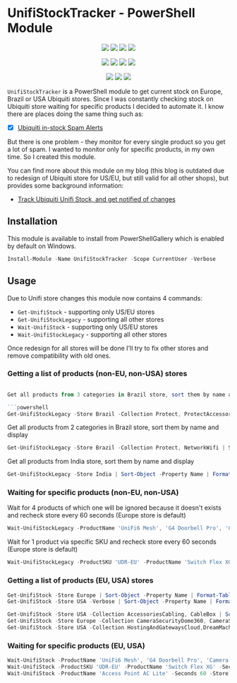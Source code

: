 ﻿# UnifiStockTracker - PowerShell Module

<p align="center">
  <a href="https://dev.azure.com/evotecpl/UnifiStockTracker/_build/results?buildId=latest"><img src="https://img.shields.io/azure-devops/build/evotecpl/39c74615-8f34-4af0-a835-68dc33f9214f/14?label=Azure%20Pipelines&style=flat-square"></a>
  <a href="https://www.powershellgallery.com/packages/UnifiStockTracker"><img src="https://img.shields.io/powershellgallery/v/UnifiStockTracker.svg?style=flat-square"></a>
  <a href="https://www.powershellgallery.com/packages/UnifiStockTracker"><img src="https://img.shields.io/powershellgallery/vpre/UnifiStockTracker.svg?label=powershell%20gallery%20preview&colorB=yellow&style=flat-square"></a>
  <a href="https://github.com/EvotecIT/UnifiStockTracker"><img src="https://img.shields.io/github/license/EvotecIT/UnifiStockTracker.svg?style=flat-square"></a>
</p>

<p align="center">
  <a href="https://www.powershellgallery.com/packages/UnifiStockTracker"><img src="https://img.shields.io/powershellgallery/p/UnifiStockTracker.svg?style=flat-square"></a>
  <a href="https://github.com/EvotecIT/UnifiStockTracker"><img src="https://img.shields.io/github/languages/top/evotecit/UnifiStockTracker.svg?style=flat-square"></a>
  <a href="https://github.com/EvotecIT/UnifiStockTracker"><img src="https://img.shields.io/github/languages/code-size/evotecit/UnifiStockTracker.svg?style=flat-square"></a>
  <a href="https://www.powershellgallery.com/packages/UnifiStockTracker"><img src="https://img.shields.io/powershellgallery/dt/UnifiStockTracker.svg?style=flat-square"></a>
</p>

<p align="center">
  <a href="https://twitter.com/PrzemyslawKlys"><img src="https://img.shields.io/twitter/follow/PrzemyslawKlys.svg?label=Twitter%20%40PrzemyslawKlys&style=flat-square&logo=twitter"></a>
  <a href="https://evotec.xyz/hub"><img src="https://img.shields.io/badge/Blog-evotec.xyz-2A6496.svg?style=flat-square"></a>
  <a href="https://www.linkedin.com/in/pklys"><img src="https://img.shields.io/badge/LinkedIn-pklys-0077B5.svg?logo=LinkedIn&style=flat-square"></a>
</p>

`UnifiStockTracker` is a PowerShell module to get current stock on Europe, Brazil or USA Ubiquiti stores.
Since I was constantly checking stock on Ubiquiti store waiting for specific products I decided to automate it.
I know there are places doing the same thing such as:

- [x] [Ubiquiti in-stock Spam Alerts](https://www.reddit.com/r/UbiquitiInStock/)

But there is one problem - they monitor for every single product so you get a lot of spam. I wanted to monitor only for specific products, in my own time. So I created this module.

You can find more about this module on my blog (this blog is outdated due to redesign of Ubiquiti store for US/EU, but still valid for all other shops), but provides some background information:
- [Track Ubiquiti Unifi Stock, and get notified of changes](https://evotec.xyz/simplify-notifications-about-ubiquiti-unifi-stock/)

## Installation

This module is available to install from PowerShellGallery which is enabled by default on Windows.

```powershell
Install-Module -Name UnifiStockTracker -Scope CurrentUser -Verbose
```

## Usage

Due to Unifi store changes this module now contains 4 commands:

- `Get-UnifiStock` - supporting only US/EU stores
- `Get-UnifiStockLegacy` - supporting all other stores
- `Wait-UnifiStock` - supporting only US/EU stores
- `Wait-UnifiStockLegacy` - supporting all other stores

Once redesign for all stores will be done I'll try to fix other stores and remove compatibility with old ones.

### Getting a list of products (non-EU, non-USA) stores

```powershell

Get all products from 3 categories in Brazil store, sort them by name and display

```powershell
Get-UnifiStockLegacy -Store Brazil -Collection Protect, ProtectAccessories, ProtectNVR | Sort-Object -Property Name | Format-Table
```

Get all products from 2 categories in Brazil store, sort them by name and display

```powershell
Get-UnifiStockLegacy -Store Brazil -Collection Protect, NetworkWifi | Sort-Object -Property Name | Format-Table
```

Get all products from India store, sort them by name and display

```powershell
Get-UnifiStockLegacy -Store India | Sort-Object -Property Name | Format-Table
```

### Waiting for specific products (non-EU, non-USA)

Wait for 4 products of which one will be ignored because it doesn't exists and recheck store every 60 seconds (Europe store is default)

```powershell
Wait-UnifiStockLegacy -ProductName 'UniFi6 Mesh', 'G4 Doorbell Pro', 'Camera G4 Pro', 'Test' -Seconds 60
```

Wait for 1 product via specific SKU and recheck store every 60 seconds (Europe store is default)

```powershell
Wait-UnifiStockLegacy -ProductSKU 'UDR-EU' -ProductName 'Switch Flex XG' -Seconds 60
```

### Getting a list of products (EU, USA) stores

```powershell
Get-UnifiStock -Store Europe | Sort-Object -Property Name | Format-Table
Get-UnifiStock -Store USA -Verbose | Sort-Object -Property Name | Format-Table

Get-UnifiStock -Store USA -Collection AccessoriesCabling, CableBox | Sort-Object -Property Name | Format-Table
Get-UnifiStock -Store Europe -Collection CameraSecurityDome360, CameraSecurityCompactPoEWired | Sort-Object -Property Name | Format-Table
Get-UnifiStock -Store USA -Collection HostingAndGatewaysCloud,DreamMachine, DreamRouter | Sort-Object -Property Name | Format-Table
```

### Waiting for specific products (EU, USA)

```powershell
Wait-UnifiStock -ProductName 'UniFi6 Mesh', 'G4 Doorbell Pro', 'Camera G4 Pro', 'Test' -Seconds 60 -Store USA
Wait-UnifiStock -ProductSKU 'UDR-EU' -ProductName 'Switch Flex XG' -Seconds 60 -Store Europe
Wait-UnifiStock -ProductName 'Access Point AC Lite' -Seconds 60 -Store Europe
```